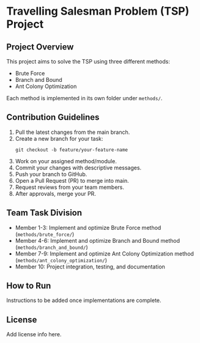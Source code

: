# Travelling Salesman Problem (TSP) Project

## Project Overview
This project aims to solve the TSP using three different methods:
- Brute Force
- Branch and Bound
- Ant Colony Optimization

Each method is implemented in its own folder under `methods/`.

## Contribution Guidelines
1. Pull the latest changes from the main branch.
2. Create a new branch for your task:
   ```
   git checkout -b feature/your-feature-name
   ```
3. Work on your assigned method/module.
4. Commit your changes with descriptive messages.
5. Push your branch to GitHub.
6. Open a Pull Request (PR) to merge into main.
7. Request reviews from your team members.
8. After approvals, merge your PR.

## Team Task Division
- Member 1-3: Implement and optimize Brute Force method (`methods/brute_force/`)
- Member 4-6: Implement and optimize Branch and Bound method (`methods/branch_and_bound/`)
- Member 7-9: Implement and optimize Ant Colony Optimization method (`methods/ant_colony_optimization/`)
- Member 10: Project integration, testing, and documentation

## How to Run
Instructions to be added once implementations are complete.

## License
Add license info here.

